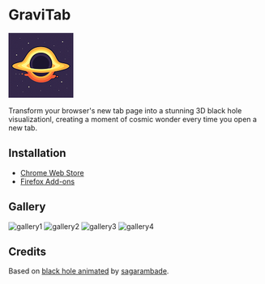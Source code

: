 # GraviTab

![GraviTab](icons/icon128.png)

Transform your browser's new tab page into a stunning 3D black hole visualizationl, creating a moment of cosmic wonder every time you open a new tab.

## Installation

- [Chrome Web Store]()
- [Firefox Add-ons]()

## Gallery

![gallery1](https://github.com/user-attachments/assets/ca448ea2-c8cd-436e-aa16-559dce7c9e8e)
![gallery2](https://github.com/user-attachments/assets/5c588842-c007-4571-8eaf-5bc2691943ab)
![gallery3](https://github.com/user-attachments/assets/dd77e73a-3f06-455e-8547-3c03511857d6)
![gallery4](https://github.com/user-attachments/assets/ba5c5eb0-a2f4-4d5b-bef5-9ac643ff5c85)

## Credits

Based on [black hole animated](https://jsfeed.io/code/6e37r7to76/black-hole-animated) by [sagarambade](https://jsfeed.io/sagarambade).
